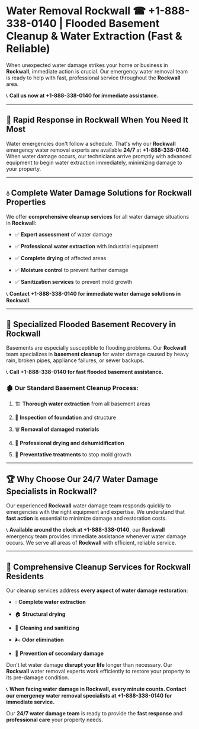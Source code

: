 # Water Removal Rockwall ☎ +1-888-338-0140 | Flooded Basement Cleanup & Water Extraction (Fast & Reliable)

When unexpected water damage strikes your home or business in **Rockwall**, immediate action is crucial. Our emergency water removal team is ready to help with fast, professional service throughout the **Rockwall** area. 

📞 **Call us now at +1-888-338-0140 for immediate assistance.**
---
## 🚀 Rapid Response in Rockwall When You Need It Most
Water emergencies don't follow a schedule. That's why our **Rockwall** emergency water removal experts are available **24/7** at **+1-888-338-0140**. When water damage occurs, our technicians arrive promptly with advanced equipment to begin water extraction immediately, minimizing damage to your property.
---
## 💧 Complete Water Damage Solutions for Rockwall Properties
We offer **comprehensive cleanup services** for all water damage situations in **Rockwall**:
- ✅ **Expert assessment** of water damage  
- ✅ **Professional water extraction** with industrial equipment  
- ✅ **Complete drying** of affected areas  
- ✅ **Moisture control** to prevent further damage  
- ✅ **Sanitization services** to prevent mold growth  
📞 **Contact +1-888-338-0140 for immediate water damage solutions in Rockwall.**
---
## 🌊 Specialized Flooded Basement Recovery in Rockwall
Basements are especially susceptible to flooding problems. Our **Rockwall** team specializes in **basement cleanup** for water damage caused by heavy rain, broken pipes, appliance failures, or sewer backups. 
📞 **Call +1-888-338-0140 for fast flooded basement assistance.**
### 🏚️ Our Standard Basement Cleanup Process:
1. 🏗️ **Thorough water extraction** from all basement areas  
2. 🔎 **Inspection of foundation** and structure  
3. 🗑️ **Removal of damaged materials**  
4. 💨 **Professional drying and dehumidification**  
5. 🚫 **Preventative treatments** to stop mold growth  
---
## 🏆 Why Choose Our 24/7 Water Damage Specialists in Rockwall?
Our experienced **Rockwall** water damage team responds quickly to emergencies with the right equipment and expertise. We understand that **fast action** is essential to minimize damage and restoration costs.
📞 **Available around the clock at +1-888-338-0140**, our **Rockwall** emergency team provides immediate assistance whenever water damage occurs. We serve all areas of **Rockwall** with efficient, reliable service.
---
## 🧹 Comprehensive Cleanup Services for Rockwall Residents
Our cleanup services address **every aspect of water damage restoration**:
- 💧 **Complete water extraction**  
- 🏠 **Structural drying**  
- 🧼 **Cleaning and sanitizing**  
- 🌬️ **Odor elimination**  
- 🚫 **Prevention of secondary damage**  
Don't let water damage **disrupt your life** longer than necessary. Our **Rockwall** water removal experts work efficiently to restore your property to its pre-damage condition.
📞 **When facing water damage in Rockwall, every minute counts. Contact our emergency water removal specialists at +1-888-338-0140 for immediate service.**
Our **24/7 water damage team** is ready to provide the **fast response** and **professional care** your property needs.
